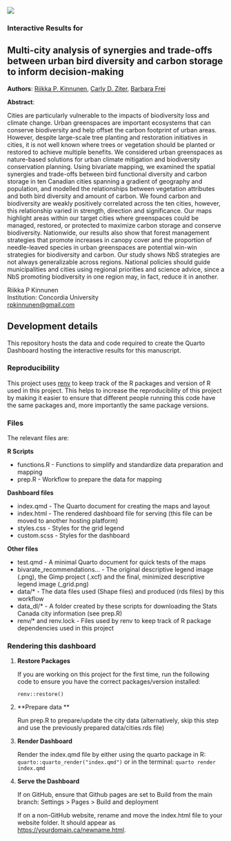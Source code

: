 ![](https://img.shields.io/badge/status-In_review-yellow)

### Interactive Results for
## Multi-city analysis of synergies and trade-offs between urban bird diversity and carbon storage to inform decision-making



**Authors**: [Riikka P. Kinnunen](mailto:rpkinnunen@gmail.com), [Carly D. Ziter](https://www.carlyziter.com/), [Barbara Frei](https://www.thebirdsthetrees.com/)

**Abstract**: 

Cities are particularly vulnerable to the impacts of biodiversity loss and climate change. Urban greenspaces are important ecosystems that can conserve biodiversity and help offset the carbon footprint of urban areas. However, despite large-scale tree planting and restoration initiatives in cities, it is not well known where trees or vegetation should be planted or restored to achieve multiple benefits. We considered urban greenspaces as nature-based solutions for urban climate mitigation and biodiversity conservation planning. Using bivariate mapping, we examined the spatial synergies and trade-offs between bird functional diversity and carbon storage in ten Canadian cities spanning a gradient of geography and population, and modelled the relationships between vegetation attributes and both bird diversity and amount of carbon. We found carbon and biodiversity are weakly positively correlated across the ten cities, however, this relationship varied in strength, direction and significance. Our maps highlight areas within our target cities where greenspaces could be managed, restored, or protected to maximize carbon storage and conserve biodiversity. Nationwide, our results also show that forest management strategies that promote increases in canopy cover and the proportion of needle-leaved species in urban greenspaces are potential win-win strategies for biodiversity and carbon. Our study shows NbS strategies are not always generalizable across regions. National policies should guide municipalities and cities using regional priorities and science advice, since a NbS promoting biodiversity in one region may, in fact, reduce it in another.


Riikka P Kinnunen  
Institution: Concordia University  
rpkinnunen@gmail.com   


## Development details

This repository hosts the data and code required to create the Quarto Dashboard hosting the interactive results for this manuscript.

### Reproducibility

This project uses [renv](https://rstudio.github.io/renv/articles/renv.html) to 
keep track of the R packages and version of R used in this project. 
This helps to increase the reproducibility of this project by making it easier to 
ensure that different people running this code have the same packages and, more
importantly the same package versions.

### Files

The relevant files are: 

**R Scripts**

- functions.R - Functions to simplify and standardize data preparation and mapping
- prep.R - Workflow to prepare the data for mapping

**Dashboard files**

- index.qmd - The Quarto document for creating the maps and layout
- index.html - The rendered dashboard file for serving (this file can be moved to another hosting platform)
- styles.css - Styles for the grid legend
- custom.scss - Styles for the dashboard

**Other files** 

- test.qmd - A minimal Quarto document for quick tests of the maps
- bivarate_recommendations... - The original descriptive legend image (.png), the Gimp project (.xcf) and the final, minimized descriptive legend image (_grid.png)
- data/* - The data files used (Shape files) and produced (rds files) by this workflow
- data_dl/* - A folder created by these scripts for downloading the Stats Canada city information (see prep.R)
- renv/* and renv.lock - Files used by renv to keep track of R package dependencies used in this project


### Rendering this dashboard

1. **Restore Packages**

    If you are working on this project for the first time, run the following code
    to ensure you have the correct packages/version installed:
    
    ```
    renv::restore()
    ```

2. **Prepare data **

    Run prep.R to prepare/update the city data (alternatively, skip this step and use
    the previously prepared data/cities.rds file)

3. **Render Dashboard**

    Render the index.qmd file by either using the quarto package in R: `quarto::quarto_render("index.qmd")`
    or in the terminal: `quarto render index.qmd`

4. **Serve the Dashboard**

    If on GitHub, ensure that Github pages are set to Build from the main branch: 
    Settings > Pages > Build and deployment

    If on a non-GitHub website, rename and move the index.html file to your website folder. 
    It should appear as https://yourdomain.ca/newname.html.